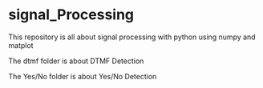 # signal_Processing

This repository is all about signal processing with python using numpy and matplot

The dtmf folder is about DTMF Detection 

The Yes/No folder is about Yes/No Detection 
